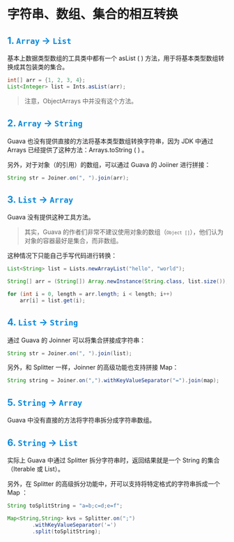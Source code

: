 # 字符串、数组、集合的相互转换

##  <font color="#0088dd">1. `Array` -> `List`</font>

基本上数据类型数组的工具类中都有一个 asList ( ) 方法，用于将基本类型数组转换成其包装类的集合。

```java
int[] arr = {1, 2, 3, 4};
List<Integer> list = Ints.asList(arr);
```

> 注意，ObjectArrays 中并没有这个方法。

## <font color="#0088dd">2. `Array` -> `String`</font>

Guava 也没有提供直接的方法将基本类型数组转换字符串，因为 JDK 中通过 Arrays 已经提供了这种方法：Arrays.toString ( ) 。

另外，对于对象（的引用）的数组，可以通过 Guava 的 Joiiner 进行拼接：

```java
String str = Joiner.on(", ").join(arr);
```



## <font color="#0088dd">3. `List` -> `Array`</font>

Guava 没有提供这种工具方法。

> 其实，Guava 的作者们非常不建议使用对象的数组（<small>`Object []`</small>），他们认为对象的容器最好是集合，而非数组。

这种情况下只能自己手写代码进行转换：

```java
List<String> list = Lists.newArrayList("hello", "world");

String[] arr = (String[]) Array.newInstance(String.class, list.size());

for (int i = 0, length = arr.length; i < length; i++)
    arr[i] = list.get(i);
```

## <font color="#0088dd">4. `List` -> `String`</font>

通过 Guava 的 Joinner 可以将集合拼接成字符串：

```java
String str = Joiner.on(", ").join(list);
```

另外，和 Splitter 一样，Joinner 的高级功能也支持拼接 Map：

```java
String string = Joiner.on(",").withKeyValueSeparator("=").join(map);
```


## <font color="#0088dd">5. `String` -> `Array`</font>

Guava 中没有直接的方法将字符串拆分成字符串数组。


## <font color="#0088dd">6. `String` -> `List`</font>

实际上 Guava 中通过 Splitter 拆分字符串时，返回结果就是一个 String 的集合（Iterable 或 List）。

另外，在 Splitter 的高级拆分功能中，开可以支持将特定格式的字符串拆成一个 Map ：

```java
String toSplitString = "a=b;c=d;e=f";

Map<String,String> kvs = Splitter.on(";")
        .withKeyValueSeparator('=')
        .split(toSplitString);
```